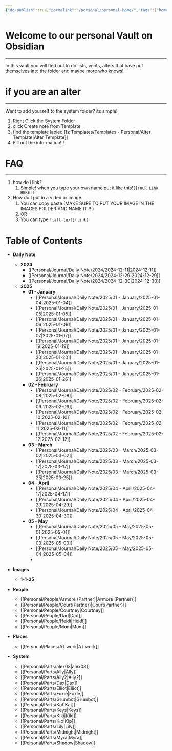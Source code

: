 ```yaml
---
{"dg-publish":true,"permalink":"/personal/personal-home/","tags":["home-page"]}
---
```


# Welcome to our personal Vault on Obsidian
---
In this vault you will find out to do lists, vents, alters that have put themselves into the folder and maybe more who knows!

# if you are an alter
---
Want to add yourself to the system folder?  its simple! 
1. Right Click the System Folder
2. click Create note from Template
3. find the template labled [[z Templates/Templates - Personal/Alter  Template\|Alter  Template]]
4. Fill out the information!!!


# FAQ
---
1. how do i link?
	1. Simple! when you type your own name put it like this!`[[YOUR LINK HERE]]`
2. How do I put in a video or image
	1. You can copy paste (MAKE SURE TO PUT YOUR IMAGE IN THE IMAGES FOLDER AND NAME IT!!! )
	2. OR 
	3. You can type `![alt text](link)`

# Table of Contents 

- **Daily Note**
	- **2024**
		- [[Personal/Journal/Daily Note/2024/2024-12-11\|2024-12-11]]
		- [[Personal/Journal/Daily Note/2024/2024-12-29\|2024-12-29]]
		- [[Personal/Journal/Daily Note/2024/2024-12-30\|2024-12-30]]
	- **2025**
		- **01 - January**
			- [[Personal/Journal/Daily Note/2025/01 - January/2025-01-04\|2025-01-04]]
			- [[Personal/Journal/Daily Note/2025/01 - January/2025-01-05\|2025-01-05]]
			- [[Personal/Journal/Daily Note/2025/01 - January/2025-01-06\|2025-01-06]]
			- [[Personal/Journal/Daily Note/2025/01 - January/2025-01-07\|2025-01-07]]
			- [[Personal/Journal/Daily Note/2025/01 - January/2025-01-19\|2025-01-19]]
			- [[Personal/Journal/Daily Note/2025/01 - January/2025-01-20\|2025-01-20]]
			- [[Personal/Journal/Daily Note/2025/01 - January/2025-01-25\|2025-01-25]]
			- [[Personal/Journal/Daily Note/2025/01 - January/2025-01-26\|2025-01-26]]
		- **02 - February**
			- [[Personal/Journal/Daily Note/2025/02 - February/2025-02-08\|2025-02-08]]
			- [[Personal/Journal/Daily Note/2025/02 - February/2025-02-09\|2025-02-09]]
			- [[Personal/Journal/Daily Note/2025/02 - February/2025-02-10\|2025-02-10]]
			- [[Personal/Journal/Daily Note/2025/02 - February/2025-02-11\|2025-02-11]]
			- [[Personal/Journal/Daily Note/2025/02 - February/2025-02-12\|2025-02-12]]
		- **03 - March**
			- [[Personal/Journal/Daily Note/2025/03 - March/2025-03-02\|2025-03-02]]
			- [[Personal/Journal/Daily Note/2025/03 - March/2025-03-17\|2025-03-17]]
			- [[Personal/Journal/Daily Note/2025/03 - March/2025-03-25\|2025-03-25]]
		- **04 - April**
			- [[Personal/Journal/Daily Note/2025/04 - April/2025-04-17\|2025-04-17]]
			- [[Personal/Journal/Daily Note/2025/04 - April/2025-04-29\|2025-04-29]]
			- [[Personal/Journal/Daily Note/2025/04 - April/2025-04-30\|2025-04-30]]
		- **05 - May**
			- [[Personal/Journal/Daily Note/2025/05 - May/2025-05-01\|2025-05-01]]
			- [[Personal/Journal/Daily Note/2025/05 - May/2025-05-03\|2025-05-03]]
			- [[Personal/Journal/Daily Note/2025/05 - May/2025-05-04\|2025-05-04]]
			- 
- **Images**
	- **1-1-25**

- **People**
	- [[Personal/People/Armore (Partner)\|Armore (Partner)]]
	- [[Personal/People/Court(Partner)\|Court(Partner)]]
	- [[Personal/People/Courtney\|Courtney]]
	- [[Personal/People/Dad\|Dad]]
	- [[Personal/People/Heidi\|Heidi]]
	- [[Personal/People/Mom\|Mom]]
- **Places**
	- [[Personal/Places/AT work\|AT work]]
- **System**
	- [[Personal/Parts/alex03\|alex03]]
	- [[Personal/Parts/Ally\|Ally]]
	- [[Personal/Parts/Ally2\|Ally2]]
	- [[Personal/Parts/Dax\|Dax]]
	- [[Personal/Parts/Elliot\|Elliot]]
	- [[Personal/Parts/Foxie\|Foxie]]
	- [[Personal/Parts/Grumbot\|Grumbot]]
	- [[Personal/Parts/Kat\|Kat]]
	- [[Personal/Parts/Keys\|Keys]]
	- [[Personal/Parts/Kiki\|Kiki]]
	- [[Personal/Parts/Kip\|Kip]]
	- [[Personal/Parts/Lily\|Lily]]
	- [[Personal/Parts/Midnight\|Midnight]]
	- [[Personal/Parts/Myra\|Myra]]
	- [[Personal/Parts/Shadow\|Shadow]]




